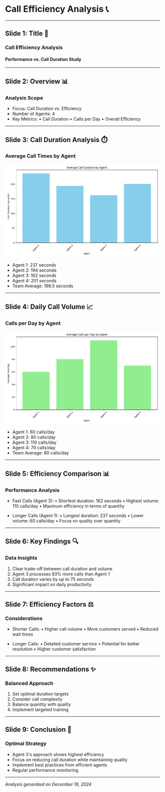 # Call Efficiency Analysis 📞

---

## Slide 1: Title 🎯

### Call Efficiency Analysis
#### Performance vs. Call Duration Study

---

## Slide 2: Overview 📊

### Analysis Scope
- Focus: Call Duration vs. Efficiency
- Number of Agents: 4
- Key Metrics:
  • Call Duration
  • Calls per Day
  • Overall Efficiency

---

## Slide 3: Call Duration Analysis ⏱️

### Average Call Times by Agent
![Call Duration by Agent](call_duration_by_agent.png)

- Agent 1: 237 seconds
- Agent 2: 194 seconds
- Agent 3: 162 seconds
- Agent 4: 201 seconds
- Team Average: 198.5 seconds

---

## Slide 4: Daily Call Volume 📈

### Calls per Day by Agent
![Calls per Day](calls_per_day_by_agent.png)

- Agent 1: 60 calls/day
- Agent 2: 80 calls/day
- Agent 3: 110 calls/day
- Agent 4: 70 calls/day
- Team Average: 80 calls/day

---

## Slide 5: Efficiency Comparison 📊

### Performance Analysis
- Fast Calls (Agent 3):
  • Shortest duration: 162 seconds
  • Highest volume: 110 calls/day
  • Maximum efficiency in terms of quantity

- Longer Calls (Agent 1):
  • Longest duration: 237 seconds
  • Lower volume: 60 calls/day
  • Focus on quality over quantity

---

## Slide 6: Key Findings 🔍

### Data Insights
1. Clear trade-off between call duration and volume
2. Agent 3 processes 83% more calls than Agent 1
3. Call duration varies by up to 75 seconds
4. Significant impact on daily productivity

---

## Slide 7: Efficiency Factors ⚖️

### Considerations
- Shorter Calls:
  • Higher call volume
  • More customers served
  • Reduced wait times
  
- Longer Calls:
  • Detailed customer service
  • Potential for better resolution
  • Higher customer satisfaction

---

## Slide 8: Recommendations ✨

### Balanced Approach
1. Set optimal duration targets
2. Consider call complexity
3. Balance quantity with quality
4. Implement targeted training

---

## Slide 9: Conclusion 🎯

### Optimal Strategy
- Agent 3's approach shows highest efficiency
- Focus on reducing call duration while maintaining quality
- Implement best practices from efficient agents
- Regular performance monitoring

---

*Analysis generated on December 16, 2024*
